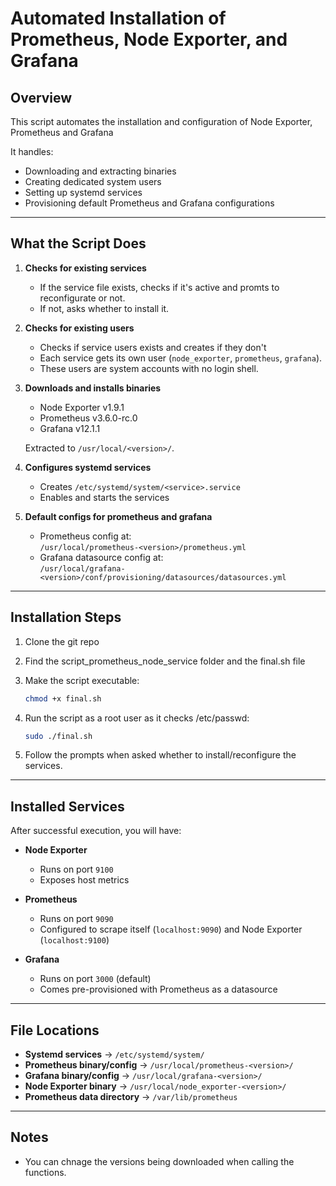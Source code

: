 
# Automated Installation of Prometheus, Node Exporter, and Grafana

## Overview
This script automates the installation and configuration of Node Exporter, Prometheus and Grafana

It handles:
- Downloading and extracting binaries  
- Creating dedicated system users  
- Setting up systemd services  
- Provisioning default Prometheus and Grafana configurations  

---

## What the Script Does
1. **Checks for existing services**  
   - If the service file exists, checks if it's active and promts to reconfigurate or not.  
   - If not, asks whether to install it.  

2. **Checks for existing users** 
   - Checks if service users exists and creates if they don't
   - Each service gets its own user (`node_exporter`, `prometheus`, `grafana`).  
   - These users are system accounts with no login shell.  

3. **Downloads and installs binaries**  
   - Node Exporter v1.9.1  
   - Prometheus v3.6.0-rc.0  
   - Grafana v12.1.1  

   Extracted to `/usr/local/<version>/`.  

4. **Configures systemd services**  
   - Creates `/etc/systemd/system/<service>.service`  
   - Enables and starts the services  

5. **Default configs for prometheus and grafana**  
   - Prometheus config at:  
     `/usr/local/prometheus-<version>/prometheus.yml`  
   - Grafana datasource config at:  
     `/usr/local/grafana-<version>/conf/provisioning/datasources/datasources.yml`  

---

## Installation Steps
1. Clone the git repo 

2. Find the script_prometheus_node_service folder and the final.sh file

2. Make the script executable:

   ```bash
   chmod +x final.sh
   ```

3. Run the script as a root user as it checks /etc/passwd:

   ```bash
   sudo ./final.sh
   ```

4. Follow the prompts when asked whether to install/reconfigure the services.

---

## Installed Services
After successful execution, you will have:

- **Node Exporter**  
  - Runs on port `9100`  
  - Exposes host metrics  

- **Prometheus**  
  - Runs on port `9090`  
  - Configured to scrape itself (`localhost:9090`) and Node Exporter (`localhost:9100`)  

- **Grafana**  
  - Runs on port `3000` (default)  
  - Comes pre-provisioned with Prometheus as a datasource  


---

## File Locations
- **Systemd services** → `/etc/systemd/system/`  
- **Prometheus binary/config** → `/usr/local/prometheus-<version>/`  
- **Grafana binary/config** → `/usr/local/grafana-<version>/`  
- **Node Exporter binary** → `/usr/local/node_exporter-<version>/`  
- **Prometheus data directory** → `/var/lib/prometheus`  

---

## Notes
- You can chnage the versions being downloaded when calling the functions.
